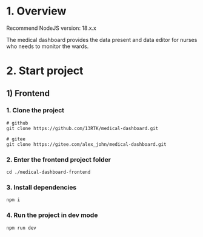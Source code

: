 # 1. Overview

Recommend NodeJS version: 18.x.x

The medical dashboard provides the data present and data editor for nurses who needs to monitor the wards.

# 2. Start project

## 1) Frontend

### 1. Clone the project

```shell
# github
git clone https://github.com/13RTK/medical-dashboard.git

# gitee
git clone https://gitee.com/alex_john/medical-dashboard.git
```

### 2. Enter the frontend project folder

```shell
cd ./medical-dashboard-frontend
```

### 3. Install dependencies

```shell
npm i
```

### 4. Run the project in dev mode

```shell
npm run dev
```

